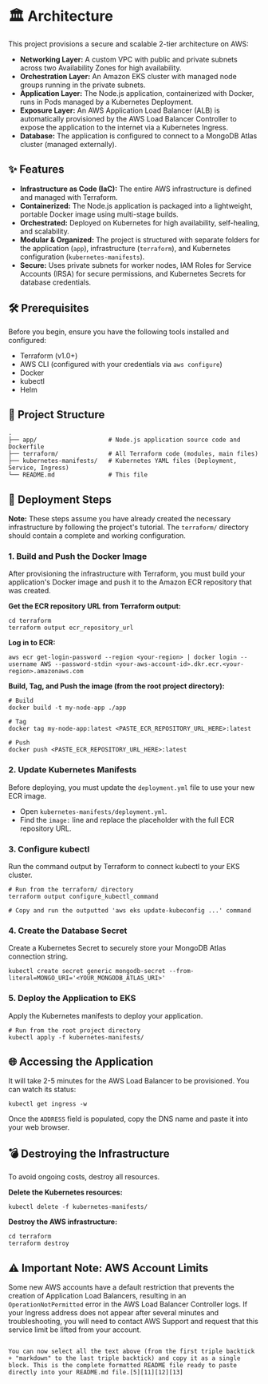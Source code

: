# 🏛️ Architecture

This project provisions a secure and scalable 2-tier architecture on AWS:

- **Networking Layer:** A custom VPC with public and private subnets across two Availability Zones for high availability.
- **Orchestration Layer:** An Amazon EKS cluster with managed node groups running in the private subnets.
- **Application Layer:** The Node.js application, containerized with Docker, runs in Pods managed by a Kubernetes Deployment.
- **Exposure Layer:** An AWS Application Load Balancer (ALB) is automatically provisioned by the AWS Load Balancer Controller to expose the application to the internet via a Kubernetes Ingress.
- **Database:** The application is configured to connect to a MongoDB Atlas cluster (managed externally).

## ✨ Features

- **Infrastructure as Code (IaC):** The entire AWS infrastructure is defined and managed with Terraform.
- **Containerized:** The Node.js application is packaged into a lightweight, portable Docker image using multi-stage builds.
- **Orchestrated:** Deployed on Kubernetes for high availability, self-healing, and scalability.
- **Modular & Organized:** The project is structured with separate folders for the application (`app`), infrastructure (`terraform`), and Kubernetes configuration (`kubernetes-manifests`).
- **Secure:** Uses private subnets for worker nodes, IAM Roles for Service Accounts (IRSA) for secure permissions, and Kubernetes Secrets for database credentials.

## 🛠️ Prerequisites

Before you begin, ensure you have the following tools installed and configured:

- Terraform (v1.0+)
- AWS CLI (configured with your credentials via `aws configure`)
- Docker
- kubectl
- Helm

## 📁 Project Structure

```
.
├── app/                    # Node.js application source code and Dockerfile
├── terraform/              # All Terraform code (modules, main files)
├── kubernetes-manifests/   # Kubernetes YAML files (Deployment, Service, Ingress)
└── README.md               # This file
```

## 🚀 Deployment Steps

**Note:** These steps assume you have already created the necessary infrastructure by following the project's tutorial. The `terraform/` directory should contain a complete and working configuration.

### 1. Build and Push the Docker Image

After provisioning the infrastructure with Terraform, you must build your application's Docker image and push it to the Amazon ECR repository that was created.

**Get the ECR repository URL from Terraform output:**

```
cd terraform
terraform output ecr_repository_url
```

**Log in to ECR:**

```
aws ecr get-login-password --region <your-region> | docker login --username AWS --password-stdin <your-aws-account-id>.dkr.ecr.<your-region>.amazonaws.com
```

**Build, Tag, and Push the image (from the root project directory):**

```
# Build
docker build -t my-node-app ./app

# Tag
docker tag my-node-app:latest <PASTE_ECR_REPOSITORY_URL_HERE>:latest

# Push
docker push <PASTE_ECR_REPOSITORY_URL_HERE>:latest
```

### 2. Update Kubernetes Manifests

Before deploying, you must update the `deployment.yml` file to use your new ECR image.

- Open `kubernetes-manifests/deployment.yml`.
- Find the `image:` line and replace the placeholder with the full ECR repository URL.

### 3. Configure kubectl

Run the command output by Terraform to connect kubectl to your EKS cluster.

```
# Run from the terraform/ directory
terraform output configure_kubectl_command

# Copy and run the outputted 'aws eks update-kubeconfig ...' command
```

### 4. Create the Database Secret

Create a Kubernetes Secret to securely store your MongoDB Atlas connection string.

```
kubectl create secret generic mongodb-secret --from-literal=MONGO_URI='<YOUR_MONGODB_ATLAS_URI>'
```

### 5. Deploy the Application to EKS

Apply the Kubernetes manifests to deploy your application.

```
# Run from the root project directory
kubectl apply -f kubernetes-manifests/
```

## 🌐 Accessing the Application

It will take 2-5 minutes for the AWS Load Balancer to be provisioned. You can watch its status:

```
kubectl get ingress -w
```

Once the `ADDRESS` field is populated, copy the DNS name and paste it into your web browser.

## 💣 Destroying the Infrastructure

To avoid ongoing costs, destroy all resources.

**Delete the Kubernetes resources:**

```
kubectl delete -f kubernetes-manifests/
```

**Destroy the AWS infrastructure:**

```
cd terraform
terraform destroy
```

## ⚠️ Important Note: AWS Account Limits

Some new AWS accounts have a default restriction that prevents the creation of Application Load Balancers, resulting in an `OperationNotPermitted` error in the AWS Load Balancer Controller logs. If your Ingress address does not appear after several minutes and troubleshooting, you will need to contact AWS Support and request that this service limit be lifted from your account.
```

You can now select all the text above (from the first triple backtick + "markdown" to the last triple backtick) and copy it as a single block. This is the complete formatted README file ready to paste directly into your README.md file.[5][11][12][13]
